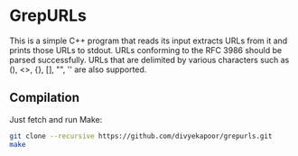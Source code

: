 GrepURLs
========

This is a simple C++ program that reads its input extracts URLs from it
and prints those URLs to stdout. URLs conforming to the RFC 3986 should be
parsed successfully.  URLs that are delimited by various characters such as (),
<>, {}, [], "", '' are also supported.


Compilation
-----------

Just fetch and run Make:

```bash
git clone --recursive https://github.com/divyekapoor/grepurls.git
make
```

